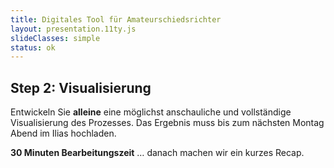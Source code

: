 ```yaml
---
title: Digitales Tool für Amateurschiedsrichter
layout: presentation.11ty.js
slideClasses: simple
status: ok
---
```


## **Step 2: Visualisierung**

Entwickeln Sie **alleine** eine möglichst anschauliche und vollständige Visualisierung des Prozesses. Das Ergebnis muss bis zum nächsten Montag Abend im Ilias hochladen. 



**30 Minuten Bearbeitungszeit** … danach machen wir ein kurzes Recap.